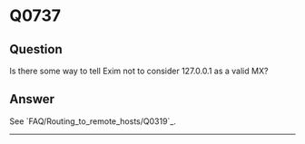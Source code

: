 Q0737
=====

Question
--------

Is there some way to tell Exim not to consider 127.0.0.1 as a valid MX?

Answer
------

See \`FAQ/Routing\_to\_remote\_hosts/Q0319\`\_.

* * * * *
